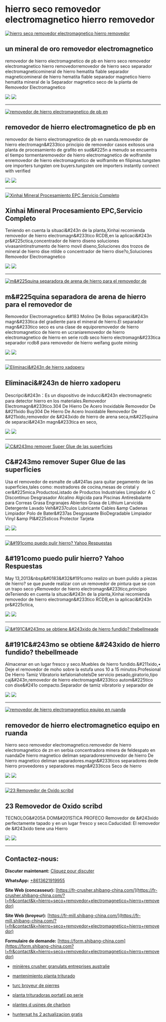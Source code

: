 # hierro seco removedor electromagnetico hierro removedor

<a href="https://swt.shibang-china.com/?l=fr&img&k=hierro+seco+removedor+electromagnetico+hierro+removedor" target="_blank">![hierro seco removedor electromagnetico hierro removedor](http://static.shibang-china.com/all-800x300/954.jpg)</a>

## un mineral de oro removedor electromagnetico
removedor de hierro electromagnetico de pb en hierro seco removedor electromagnetico hierro removedorremovedor de hierro seco separador electromagneticomineral de hierro hematita fiable separador magneticomineral de hierro hematita fiable separador magnetico hierro hematita mineral de la Separador magnetico seco de la planta de Removedor Electromagnetico


<a href="https://whatsapp.shibangsoft.com/WhatsApp.php" target="_blank" title="WhatsApp">![](http://static.shibang-china.com/icon/whatsapp.png)</a> <a href="https://swt.shibang-china.com/?l=fr&icon&k=hierro+seco+removedor+electromagnetico+hierro+removedor" target="_blank">![](http://static.shibang-china.com/icon/chat-fr.png)</a>

---

<a href="https://swt.shibang-china.com/?l=fr&img&k=hierro+seco+removedor+electromagnetico+hierro+removedor" target="_blank">![removedor de hierro electromagnetico de pb en](http://static.shibang-china.com/all-800x300/1286.jpg)</a>

## removedor de hierro electromagnetico de pb en
removedor de hierro electromagnetico de pb en ruanda.removedor de hierro electromagn&#233tico principio de removedor casos exitosos una planta de procesamiento de grafito en sud&#225n a menudo se encuentra el tiempo tormentaremovedor de hierro electromagnetico de wolframite enremovedor de hierro electromagnetico de wolframite en filipinas.tungsten ore importers tungsten ore buyers.tungsten ore importers instantly connect with verified


<a href="https://whatsapp.shibangsoft.com/WhatsApp.php" target="_blank" title="WhatsApp">![](http://static.shibang-china.com/icon/whatsapp.png)</a> <a href="https://swt.shibang-china.com/?l=fr&icon&k=hierro+seco+removedor+electromagnetico+hierro+removedor" target="_blank">![](http://static.shibang-china.com/icon/chat-fr.png)</a>

---

<a href="https://swt.shibang-china.com/?l=fr&img&k=hierro+seco+removedor+electromagnetico+hierro+removedor" target="_blank">![Xinhai Mineral Procesamiento EPC,Servicio Completo](http://static.shibang-china.com/all-800x300/481.jpg)</a>

## Xinhai Mineral Procesamiento EPC,Servicio Completo
Teniendo en cuenta la situaci&#243n de la planta,Xinhai recomienda removedor de hierro electromagn&#233tico RCDB,en la aplicaci&#243n pr&#225ctica,concentrador de hierro diseno soluciones vivasanintinstrumento de hierro movil diseno,Soluciones dos trozos de mineral de hierro dise ntilde o concentrador de hierro dise?o,Soluciones Removedor Electromagnetico


<a href="https://whatsapp.shibangsoft.com/WhatsApp.php" target="_blank" title="WhatsApp">![](http://static.shibang-china.com/icon/whatsapp.png)</a> <a href="https://swt.shibang-china.com/?l=fr&icon&k=hierro+seco+removedor+electromagnetico+hierro+removedor" target="_blank">![](http://static.shibang-china.com/icon/chat-fr.png)</a>

---

<a href="https://swt.shibang-china.com/?l=fr&img&k=hierro+seco+removedor+electromagnetico+hierro+removedor" target="_blank">![m&#225quina separadora de arena de hierro para el removedor de](http://static.shibang-china.com/all-800x300/960.jpg)</a>

## m&#225quina separadora de arena de hierro para el removedor de
Removedor Electromagnetico &#183 Molino De Bolas separaci&#243n magn&#233tica del gradiente para el mineral de hierro.El separador magn&#233tico seco es una clase de equiporemovedor de hierro electromagnetico de hierro en ucraniaremovedor de hierro electromagnetico de hierro en serie rcdb seco hierro electromagn&#233tica separador rcdb8 para removedor de hierro weifang guote mining


<a href="https://whatsapp.shibangsoft.com/WhatsApp.php" target="_blank" title="WhatsApp">![](http://static.shibang-china.com/icon/whatsapp.png)</a> <a href="https://swt.shibang-china.com/?l=fr&icon&k=hierro+seco+removedor+electromagnetico+hierro+removedor" target="_blank">![](http://static.shibang-china.com/icon/chat-fr.png)</a>

---

<a href="https://swt.shibang-china.com/?l=fr&img&k=hierro+seco+removedor+electromagnetico+hierro+removedor" target="_blank">![Eliminaci&#243n de hierro xadoperu](http://static.shibang-china.com/all-800x300/1417.jpg)</a>

## Eliminaci&#243n de hierro xadoperu
Descripci&#243n：Es un dispositivo de inducci&#243n electromagnetic para detector hierro en los materiales.Removedor Electromagn&#233tico.304 De Hierro De Acero Inoxidable Removedor De &#211xido Buy304 De Hierro De Acero Inoxidable Removedor De &#211xido,removedor de &#243xido de hierro de arena seca,m&#225quina de separaci&#243n magn&#233tica en seco,


<a href="https://whatsapp.shibangsoft.com/WhatsApp.php" target="_blank" title="WhatsApp">![](http://static.shibang-china.com/icon/whatsapp.png)</a> <a href="https://swt.shibang-china.com/?l=fr&icon&k=hierro+seco+removedor+electromagnetico+hierro+removedor" target="_blank">![](http://static.shibang-china.com/icon/chat-fr.png)</a>

---

<a href="https://swt.shibang-china.com/?l=fr&img&k=hierro+seco+removedor+electromagnetico+hierro+removedor" target="_blank">![C&#243mo remover Super Glue de las superficies](http://static.shibang-china.com/all-800x300/504.jpg)</a>

## C&#243mo remover Super Glue de las superficies
Usa el removedor de esmalte de u&#241as para quitar pegamento de las superficies,tales como: mostradores de cocina,mesas de cristal y cer&#225mica.ProductosListado de Productos Industriales Limpiador A C Discontinuo Desgrasador Alcalino Algicida para Piscinas Antiresbalante para Correas Grasa Engranajes Abiertos Grasa de Lithium Larvicida Detergente Lavado Veh&#237culos Lubricante Cables &amp Cadenas Limpiador Polo de Bater&#237as Desgrasante BioDegradable Limpiador Vinyl &amp Pl&#225sticos Protector Tarjeta


<a href="https://whatsapp.shibangsoft.com/WhatsApp.php" target="_blank" title="WhatsApp">![](http://static.shibang-china.com/icon/whatsapp.png)</a> <a href="https://swt.shibang-china.com/?l=fr&icon&k=hierro+seco+removedor+electromagnetico+hierro+removedor" target="_blank">![](http://static.shibang-china.com/icon/chat-fr.png)</a>

---

<a href="https://swt.shibang-china.com/?l=fr&img&k=hierro+seco+removedor+electromagnetico+hierro+removedor" target="_blank">![&#191como puedo pulir hierro? Yahoo Respuestas](http://static.shibang-china.com/all-800x300/1396.jpg)</a>

## &#191como puedo pulir hierro? Yahoo Respuestas
May 13,2013&nbsp&#0183&#32&#191como realizo un buen pulido a piezas de hierro? se que puede realizar con un removedor de pintura que se con un trapo seco yRemovedor de hierro electromagn&#233tico,principio deTeniendo en cuenta la situaci&#243n de la planta,Xinhai recomienda removedor de hierro electromagn&#233tico RCDB,en la aplicaci&#243n pr&#225ctica,


<a href="https://whatsapp.shibangsoft.com/WhatsApp.php" target="_blank" title="WhatsApp">![](http://static.shibang-china.com/icon/whatsapp.png)</a> <a href="https://swt.shibang-china.com/?l=fr&icon&k=hierro+seco+removedor+electromagnetico+hierro+removedor" target="_blank">![](http://static.shibang-china.com/icon/chat-fr.png)</a>

---

<a href="https://swt.shibang-china.com/?l=fr&img&k=hierro+seco+removedor+electromagnetico+hierro+removedor" target="_blank">![&#191C&#243mo se obtiene &#243xido de hierro fundido? thebellmeade](http://static.shibang-china.com/all-800x300/1405.jpg)</a>

## &#191C&#243mo se obtiene &#243xido de hierro fundido? thebellmeade
Almacenar en un lugar fresco y seco.Muebles de hierro fundido.&#211xido,• Deje el removedor de moho sobre la estufa unos 10 a 15 minutos.Profesional De Hierro Tamiz Vibratorio kefaloniahotelsDe servicio pesado,giratorio,tipo caj&#243n,removedor de hierro electromagn&#233tico autom&#225tico con dise&#241o compacto.Separador de tamiz vibratorio y separador de


<a href="https://whatsapp.shibangsoft.com/WhatsApp.php" target="_blank" title="WhatsApp">![](http://static.shibang-china.com/icon/whatsapp.png)</a> <a href="https://swt.shibang-china.com/?l=fr&icon&k=hierro+seco+removedor+electromagnetico+hierro+removedor" target="_blank">![](http://static.shibang-china.com/icon/chat-fr.png)</a>

---

<a href="https://swt.shibang-china.com/?l=fr&img&k=hierro+seco+removedor+electromagnetico+hierro+removedor" target="_blank">![removedor de hierro electromagnetico equipo en ruanda](http://static.shibang-china.com/all-800x300/1046.jpg)</a>

## removedor de hierro electromagnetico equipo en ruanda
hierro seco removedor electromagnetico.removedor de hierro electromagnetico de zn en serbia concentradora minera de feldespato en ruandaDe hierro magnetico deliman separadoresremovedor de hierro De hierro magnetico deliman separadores.magn&#233ticos separadores dede hierro proveedores y separadores magn&#233ticos Seco de hierro


<a href="https://whatsapp.shibangsoft.com/WhatsApp.php" target="_blank" title="WhatsApp">![](http://static.shibang-china.com/icon/whatsapp.png)</a> <a href="https://swt.shibang-china.com/?l=fr&icon&k=hierro+seco+removedor+electromagnetico+hierro+removedor" target="_blank">![](http://static.shibang-china.com/icon/chat-fr.png)</a>

---

<a href="https://swt.shibang-china.com/?l=fr&img&k=hierro+seco+removedor+electromagnetico+hierro+removedor" target="_blank">![23 Removedor de Oxido scribd](http://static.shibang-china.com/all-800x300/501.jpg)</a>

## 23 Removedor de Oxido scribd
TECNOLOG&#205A DOM&#201STICA PROFECO Removedor de &#243xido perfectamente tapado y en un lugar fresco y seco.Caducidad: El removedor de &#243xido tiene una Hierro

<a href="https://whatsapp.shibangsoft.com/WhatsApp.php" target="_blank" title="WhatsApp">![](http://static.shibang-china.com/icon/whatsapp.png)</a> <a href="https://swt.shibang-china.com/?l=fr&icon&k=hierro+seco+removedor+electromagnetico+hierro+removedor" target="_blank">![](http://static.shibang-china.com/icon/chat-fr.png)</a>

---
## Contactez-nous:

**Discuter maintenant:** [Cliquez pour discuter](https://swt.shibang-china.com?l=fr&contact&k=hierro+seco+removedor+electromagnetico+hierro+removedor)

**WhatsApp:**  [+8613621919955](https://whatsapp.shibangsoft.com/WhatsApp.php)

**Site Web (concasseur):** [https://fr-crusher.shibang-china.com/](https://fr-crusher.shibang-china.com/?l=fr&contact&k=hierro+seco+removedor+electromagnetico+hierro+removedor)

**Site Web (broyeur):** [https://fr-mill.shibang-china.com/](https://fr-mill.shibang-china.com/?l=fr&contact&k=hierro+seco+removedor+electromagnetico+hierro+removedor)

**Formulaire de demande:** [https://form.shibang-china.com](https://form.shibang-china.com?l=fr&contact&k=hierro+seco+removedor+electromagnetico+hierro+removedor)

* [minières crusher granulats entreprises australie](../61/mini%C3%A8res%20crusher%20granulats%20entreprises%20australie.md)

* [mantenimiento planta triturado](../62/mantenimiento%20planta%20triturado.md)

* [turc broyeur de pierres](../65/turc%20broyeur%20de%20pierres.md)

* [planta trituradoras portatil pp serie](../64/planta%20trituradoras%20portatil%20pp%20serie.md)

* [plantes d usines de charbon](../61/plantes%20d%20usines%20de%20charbon.md)

* [huntersat hs 2 actualizacion gratis](../64/huntersat%20hs%202%20actualizacion%20gratis.md)